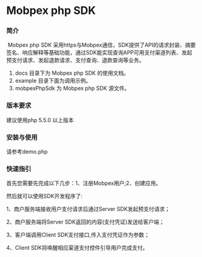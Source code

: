 
# Mobpex php SDK

### 简介

​        Mobpex php SDK 采用https与Mobpex通信，SDK提供了API的请求封装、摘要签名、响应解释等基础功能，通过SDK能实现查询APP可用支付渠道列表、发起预支付请求、发起退款请求、支付查询、退款查询等业务。

1. docs 目录下为 Mobpex php SDK 的使用文档。
2. example 目录下面为调用示例。
3. mobpexPhpSdk 为 Mobpex php SDK 源文件。

### 版本要求

建议使用php  5.5.0 以上版本

### 安装与使用

请参考demo.php




### 快速指引

首先您需要先完成以下几步：1、注册Mobpex用户;2、创建应用。

然后就可以使用SDK开发程序了:

1、商户服务端接收用户支付请求后通过Server SDK发起预支付请求；

2、商户服务端将Server SDK返回的内容(支付凭证)发送给客户端；

3、客户端调用Client SDK支付接口,传入支付凭证作为参数；

4、Client SDK将唤醒相应渠道支付控件引导用户完成支付。